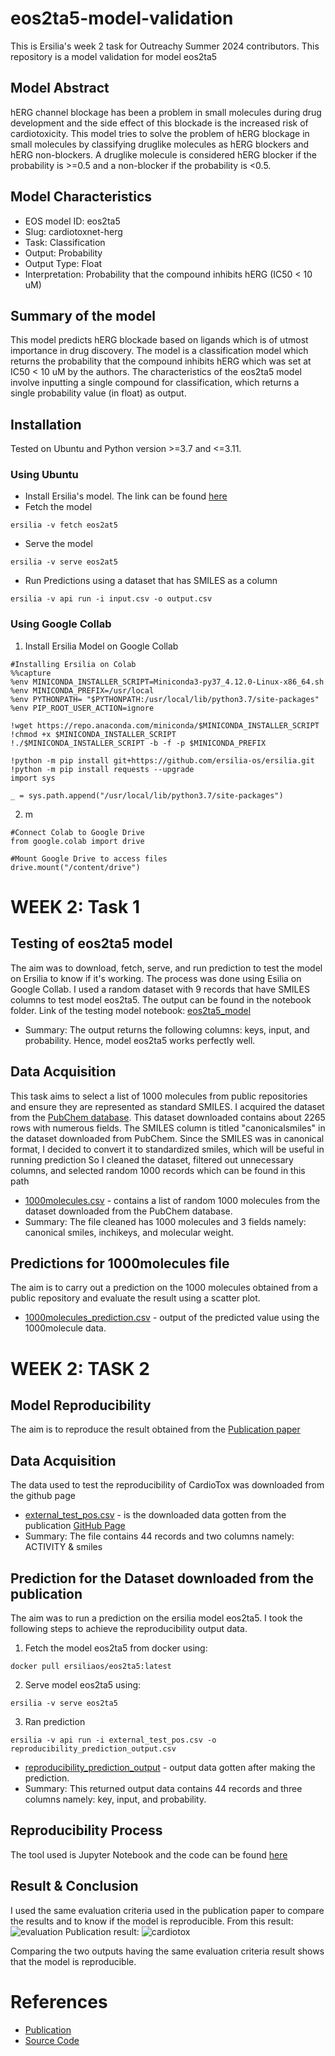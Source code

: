 # eos2ta5-model-validation
This is Ersilia's week 2 task for Outreachy Summer 2024 contributors. This repository is a model validation for model eos2ta5

## Model Abstract
hERG channel blockage has been a problem in small molecules during drug development and the side effect of this blockade is the increased risk of cardiotoxicity.
This model tries to solve the problem of hERG blockage in small molecules by classifying druglike molecules as hERG blockers and hERG non-blockers. A druglike molecule is considered 
hERG blocker if the probability is >=0.5 and a non-blocker if the probability is <0.5.

## Model Characteristics
- EOS model ID: eos2ta5
- Slug: cardiotoxnet-herg
- Task: Classification
- Output: Probability
- Output Type: Float
- Interpretation: Probability that the compound inhibits hERG (IC50 < 10 uM)
 
## Summary of the model
This model predicts hERG blockade based on ligands which is of utmost importance in drug discovery. The model is a classification model which returns the probability that the compound 
inhibits hERG which was set at IC50 < 10 uM by the authors. The characteristics of the eos2ta5 model involve inputting a single compound for classification, which returns a single 
probability value (in float) as output.

## Installation
Tested on Ubuntu and Python version >=3.7 and <=3.11. 

### Using Ubuntu
- Install Ersilia's model. The link can be found [here](https://ersilia.gitbook.io/ersilia-book/ersilia-model-hub/installation)
-  Fetch the model
```
ersilia -v fetch eos2at5
```
- Serve the model
```
ersilia -v serve eos2at5
```
- Run Predictions using a dataset that has SMILES as a column
 ```
ersilia -v api run -i input.csv -o output.csv
```
### Using Google Collab
1. Install Ersilia Model on Google Collab
```
#Installing Ersilia on Colab
%%capture
%env MINICONDA_INSTALLER_SCRIPT=Miniconda3-py37_4.12.0-Linux-x86_64.sh
%env MINICONDA_PREFIX=/usr/local
%env PYTHONPATH= "$PYTHONPATH:/usr/local/lib/python3.7/site-packages"
%env PIP_ROOT_USER_ACTION=ignore

!wget https://repo.anaconda.com/miniconda/$MINICONDA_INSTALLER_SCRIPT
!chmod +x $MINICONDA_INSTALLER_SCRIPT
!./$MINICONDA_INSTALLER_SCRIPT -b -f -p $MINICONDA_PREFIX

!python -m pip install git+https://github.com/ersilia-os/ersilia.git
!python -m pip install requests --upgrade
import sys

_ = sys.path.append("/usr/local/lib/python3.7/site-packages")
```
2. m
```
#Connect Colab to Google Drive
from google.colab import drive

#Mount Google Drive to access files
drive.mount("/content/drive")
```
# WEEK 2: Task 1

## Testing of eos2ta5 model
The aim was to download, fetch, serve, and run prediction to test the model on Ersilia to know if it's working. The process was done using Esilia on Google Collab. I used a random dataset with 9 records that have SMILES columns to test model eos2ta5. The output can be found in the notebook folder. 
Link of the testing model notebook: [eos2ta5_model](https://github.com/Ajoke23/eos2ta5-model-validation/blob/main/Notebook/Testing%20of%20model%20eos2ta5.ipynb)
- Summary: The output returns the following columns: keys, input, and probability. Hence, model eos2ta5 works perfectly well.

## Data Acquisition
This task aims to select a list of 1000 molecules from public repositories and ensure they are represented as standard SMILES.
I acquired the dataset from the [PubChem database](https://pubchem.ncbi.nlm.nih.gov/classification/#hid=72). This dataset downloaded contains about 2265 rows with numerous fields. The SMILES column is titled "canonicalsmiles" in the dataset downloaded from PubChem. Since the SMILES was in canonical format, I decided to convert it to standardized smiles, which will be useful in running prediction
So I cleaned the dataset, filtered out unnecessary columns, and selected random 1000 records which can be found in this path
- [1000molecules.csv](https://github.com/Ajoke23/eos2ta5-model-validation/blob/main/Data/Input/1000molecules.csv) - contains a list of random 1000 molecules from the dataset downloaded from the PubChem database.
- Summary: The file cleaned has 1000 molecules and 3 fields namely: canonical smiles, inchikeys, and molecular weight.

## Predictions for 1000molecules file
The aim is to carry out a prediction on the 1000 molecules obtained from a public repository and evaluate the result using a scatter plot.
- [1000molecules_prediction.csv](https://github.com/Ajoke23/eos2ta5-model-validation/blob/main/Data/Output/1000molecules_prediction.csv) - output of the predicted value using the 1000molecule data.


# WEEK 2: TASK 2
## Model Reproducibility
The aim is to reproduce the result obtained from the [Publication paper](https://jcheminf.biomedcentral.com/articles/10.1186/s13321-021-00541-z)

## Data Acquisition
The data used to test the reproducibility of CardioTox was downloaded from the github page
- [external_test_pos.csv](https://github.com/Ajoke23/eos2ta5-model-validation/blob/main/Data/Model%20Reproducibility/external_test_set_pos.csv) - is the downloaded data gotten from the publication [GitHub Page](https://github.com/Abdulk084/CardioTox/blob/master/data/external_test_set_pos.csv)
- Summary: The file contains 44 records and two columns namely: ACTIVITY & smiles

## Prediction for the Dataset downloaded from the publication
The aim was to run a prediction on the ersilia model eos2ta5. I took the following steps to achieve the reproducibility output data.
1. Fetch the model eos2ta5 from docker using:
```
docker pull ersiliaos/eos2ta5:latest
```
2. Serve model eos2ta5 using:
```
ersilia -v serve eos2ta5
```
3. Ran prediction
```
ersilia -v api run -i external_test_pos.csv -o reproducibility_prediction_output.csv
```
- [reproducibility_prediction_output](https://github.com/Ajoke23/eos2ta5-model-validation/blob/main/Data/Model%20Reproducibility/reproducibility_prediction_output.csv) - output data gotten after making the prediction.
-  Summary: This returned output data contains 44 records and three columns namely: key, input, and probability.
  
## Reproducibility Process
The tool used is Jupyter Notebook and the code can be found [here](https://github.com/Ajoke23/eos2ta5-model-validation/blob/main/Notebook/Model%20Reproducibility.ipynb)

## Result & Conclusion
I used the same evaluation criteria used in the publication paper to compare the results  and to know if the model is reproducible.
From this result: 
![evaluation](https://github.com/Ajoke23/eos2ta5-model-validation/assets/71567200/35ead765-5d4e-458f-af11-b28339b4bc3b)
Publication result:
![cardiotox](https://github.com/Ajoke23/eos2ta5-model-validation/assets/71567200/8e9390b8-aa49-4548-929d-f503a6b5d026)

Comparing the two outputs having the same evaluation criteria result shows that the model is reproducible.

# References
- [Publication](https://jcheminf.biomedcentral.com/articles/10.1186/s13321-021-00541-z)
- [Source Code](https://github.com/Abdulk084/CardioTox)
